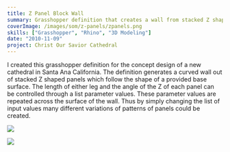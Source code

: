 ```yaml
---
title: Z Panel Block Wall
summary: Grasshopper definition that creates a wall from stacked Z shaped blocks
coverImage: /images/som/z-panels/zpanels.png
skills: ["Grasshopper", "Rhino", "3D Modeling"]
date: "2010-11-09"
project: Christ Our Savior Cathedral
---
```


I created this grasshopper definition for the concept design of a new cathedral in Santa Ana California. The definition generates a curved wall out of stacked Z shaped panels which follow the shape of a provided base surface. The length of either leg and the angle of the Z of each panel can be controlled through a list parameter values. These parameter values are repeated across the surface of the wall. Thus by simply changing the list of input values many different variations of patterns of panels could be created.

![](/images/som/z-panels/z-panel-def-2.png)

![](/images/som/z-panels/z-panel-def-3.png)
